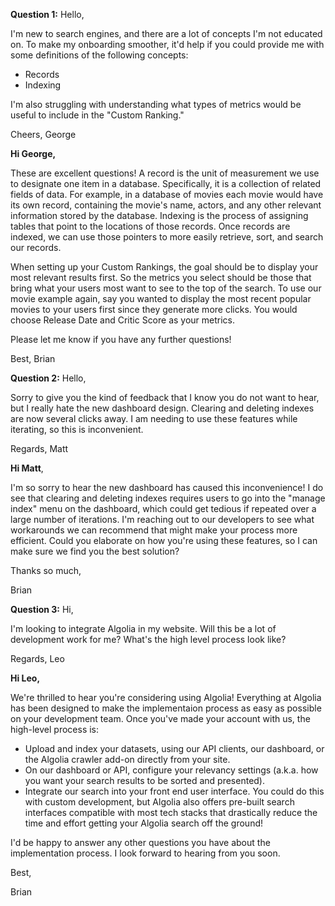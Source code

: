 **Question 1:** Hello,

I'm new to search engines, and there are a lot of concepts I'm not educated on. To make my onboarding smoother, it'd help if you could provide me with some definitions of the following concepts:

- Records
- Indexing

I'm also struggling with understanding what types of metrics would be useful to include in the "Custom Ranking."

Cheers, George


**Hi George,**

These are excellent questions! A record is the unit of measurement we use to designate one item in a database. Specifically, it is a collection of related fields of data. For example, in a database of movies each movie would have its own record, containing the movie's name, actors, and any other relevant information stored by the database. Indexing is the process of assigning tables that point to the locations of those records. Once records are indexed, we can use those pointers to more easily retrieve, sort, and search our records.

When setting up your Custom Rankings, the goal should be to display your most relevant results first. So the metrics you select should be those that bring what your users most want to see to the top of the search. To use our movie example again, say you wanted to display the most recent popular movies to your users first since they generate more clicks. You would choose Release Date and Critic Score as your metrics.

Please let me know if you have any further questions!

Best, Brian


**Question 2:** Hello,

Sorry to give you the kind of feedback that I know you do not want to hear, but I really hate the new dashboard design. Clearing and deleting indexes are now several clicks away. I am needing to use these features while iterating, so this is inconvenient.

Regards, Matt


**Hi Matt**,

I'm so sorry to hear the new dashboard has caused this inconvenience! I do see that clearing and deleting indexes requires users to go into the "manage index" menu on the dashboard, which could get tedious if repeated over a large number of iterations. I'm reaching out to our developers to see what workarounds we can recommend that might make your process more efficient. Could you elaborate on how you're using these features, so I can make sure we find you the best solution?

Thanks so much,

Brian


**Question 3:** Hi,

I'm looking to integrate Algolia in my website. Will this be a lot of development work for me? What's the high level process look like?

Regards, Leo


**Hi Leo,**

We're thrilled to hear you're considering using Algolia! Everything at Algolia has been designed to make the implementaion process as easy as possible on your development team. Once you've made your account with us, the high-level process is:
- Upload and index your datasets, using our API clients, our dashboard, or the Algolia crawler add-on directly from your site.
- On our dashboard or API, configure your relevancy settings (a.k.a. how you want your search results to be sorted and presented).
- Integrate our search into your front end user interface. You could do this with custom development, but Algolia also offers pre-built search interfaces compatible with most tech stacks that drastically reduce the time and effort getting your Algolia search off the ground!

I'd be happy to answer any other questions you have about the implementation process. I look forward to hearing from you soon.

Best, 

Brian